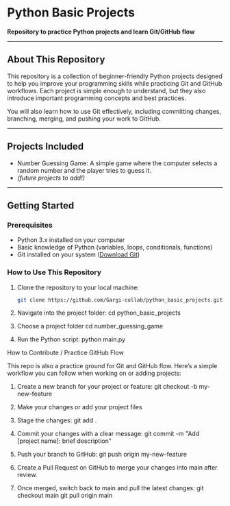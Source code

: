 # Python Basic Projects

**Repository to practice Python projects and learn Git/GitHub flow**

---

## About This Repository

This repository is a collection of beginner-friendly Python projects designed to help you improve your programming skills while practicing Git and GitHub workflows. Each project is simple enough to understand, but they also introduce important programming concepts and best practices.

You will also learn how to use Git effectively, including committing changes, branching, merging, and pushing your work to GitHub.

---

## Projects Included

- Number Guessing Game: A simple game where the computer selects a random number and the player tries to guess it.
- *(future projects to add!)*

---

## Getting Started

### Prerequisites

- Python 3.x installed on your computer
- Basic knowledge of Python (variables, loops, conditionals, functions)
- Git installed on your system ([Download Git](https://git-scm.com/downloads))

### How to Use This Repository

1. Clone the repository to your local machine:  
   ```bash
   git clone https://github.com/Gargi-collab/python_basic_projects.git

2. Navigate into the project folder:
   cd python_basic_projects

3. Choose a project folder
   cd number_guessing_game
   
4. Run the Python script:
   python main.py


How to Contribute / Practice GitHub Flow

This repo is also a practice ground for Git and GitHub flow. Here’s a simple workflow you can follow when working on or adding projects:

1. Create a new branch for your project or feature:
     git checkout -b my-new-feature
   
2. Make your changes or add your project files
   
3. Stage the changes:
     git add .
   
4. Commit your changes with a clear message:
     git commit -m "Add [project name]: brief description"
   
5. Push your branch to GitHub:
     git push origin my-new-feature
   
6. Create a Pull Request on GitHub to merge your changes into main after review.
   
7. Once merged, switch back to main and pull the latest changes:
     git checkout main
     git pull origin main
